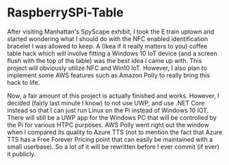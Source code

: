 # RaspberrySPi-Table
  After visiting Manhattan's SpyScape exhibit, I took the E train uptown and started wondering what I should do with the NFC enabled identification bracelet I was allowed to keep. A (Ikea if it really matters to you) coffee table hack which will involve fitting a Windows 10 IoT device (and a screen flush with the top of the table) was the best idea I came up with. This project will obviously utilize NFC and Win10 IoT. However, I also plan to implement some AWS features such as Amazon Polly to really bring this hack to life.

  Now, a fair amount of this project is actually finished and works. However, I decided (fairly last minute I know) to not use UWP, and use .NET Core instead so that I can just run Linux on the Pi instead of Windows 10 IOT. There will still be a UWP app for the Windows PC that will be controlled by the Pi for various HTPC purposes. AWS Polly went right out the window when I compared its quality to Azure TTS (not to mention the fact that Azure TTS has a Free Forever Pricing point that can easily be maintained with a small userbase). So a lot of it will be rewritten before I ever commit (if ever) it publicly.
